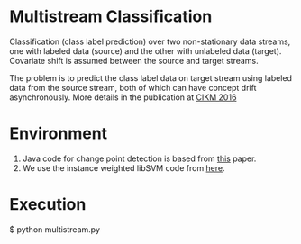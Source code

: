 # Multistream Classification

Classification (class label prediction) over two non-stationary data streams, one with labeled data (source) and the other with unlabeled data (target). Covariate shift is assumed between the source and target streams.

The problem is to predict the class label data on target stream using labeled data from the source stream, both of which can have concept drift asynchronously. More details in the publication at [CIKM 2016](http://www.utdallas.edu/~swarup.chandra/papers/multistream_cikm16.pdf)

# Environment

1. Java code for change point detection is based from [this](http://www.aaai.org/ocs/index.php/AAAI/AAAI16/paper/download/12335/11786) paper.
2. We use the instance weighted libSVM code from [here](https://www.csie.ntu.edu.tw/~cjlin/libsvm/).

# Execution

$ python multistream.py <dataset name>

